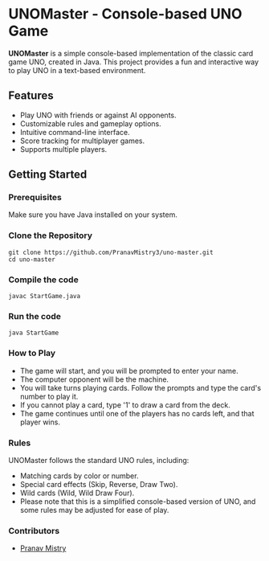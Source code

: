 # UNOMaster - Console-based UNO Game

**UNOMaster** is a simple console-based implementation of the classic card game UNO, created in Java. This project provides a fun and interactive way to play UNO in a text-based environment.

## Features

- Play UNO with friends or against AI opponents.
- Customizable rules and gameplay options.
- Intuitive command-line interface.
- Score tracking for multiplayer games.
- Supports multiple players.

## Getting Started

### Prerequisites

Make sure you have Java installed on your system.

### Clone the Repository
```shell
git clone https://github.com/PranavMistry3/uno-master.git
cd uno-master
```

### Compile the code
```shell
javac StartGame.java
```

### Run the code
```shell
java StartGame
```

### How to Play
- The game will start, and you will be prompted to enter your name.
- The computer opponent will be the machine.
- You will take turns playing cards. Follow the prompts and type the card's number to play it.
- If you cannot play a card, type '1' to draw a card from the deck.
- The game continues until one of the players has no cards left, and that player wins.

### Rules
UNOMaster follows the standard UNO rules, including:

- Matching cards by color or number.
- Special card effects (Skip, Reverse, Draw Two).
- Wild cards (Wild, Wild Draw Four).
- Please note that this is a simplified console-based version of UNO, and some rules may be adjusted for ease of play.

### Contributors
- [Pranav Mistry](https://github.com/PranavMistry3)
